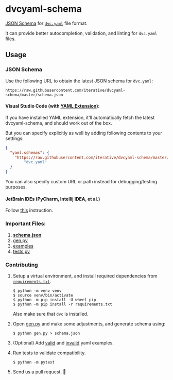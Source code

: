# dvcyaml-schema

[JSON Schema](https://json-schema.org/) for [`dvc.yaml`](https://dvc.org/doc/user-guide/dvc-files-and-directories#dvcyaml-file) file format.

It can provide better autocompletion, validation, and linting for `dvc.yaml` files.

## Usage

### JSON Schema

Use the following URL to obtain the latest JSON schema for `dvc.yaml`:

```
https://raw.githubusercontent.com/iterative/dvcyaml-schema/master/schema.json
```

#### Visual Studio Code (with [YAML Extension](https://marketplace.visualstudio.com/items?itemName=redhat.vscode-yaml)):

If you have installed YAML extension, it'll automatically fetch the latest dvcyaml-schema, and
should work out of the box.

But you can specify explicitly as well by adding following contents to your settings:

```json
{
  "yaml.schemas": {
    "https://raw.githubusercontent.com/iterative/dvcyaml-schema/master/schema.json":
        "dvc.yaml"
  }
}
```

You can also specify custom URL or path instead for debugging/testing purposes.

#### JetBrain IDEs (PyCharm, Intellij IDEA, et al.)

Follow [this](https://www.jetbrains.com/help/ruby/yaml.html#remote_json) instruction.

### Important Files:

1. **[schema.json](schema.json)**
2. [gen.py](gen.py)
3. [examples](examples)
4. [tests.py](tests.py)

### Contributing

1. Setup a virtual environment, and install required dependencies from [`requirements.txt`](requirements.txt).

    ```console
    $ python -m venv venv
    $ source venv/bin/activate
    $ python -m pip install -U wheel pip
    $ python -m pip install -r requirements.txt
    ```
    Also make sure that `dvc` is installed.
2. Open [gen.py](gen.py) and make some adjustments, and generate schema using:

    ```console
    $ python gen.py > schema.json
    ```
3. (Optional) Add [valid](examples/valid) and [invalid](examples/invalid) yaml examples.

4. Run tests to validate compatibility.
    ```console
    $ python -m pytest
    ```

5. Send us a pull request. 🤗
